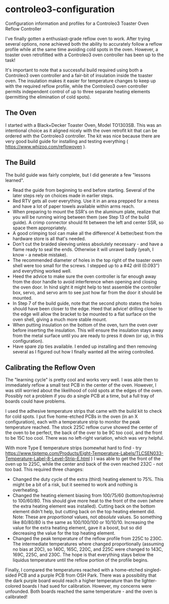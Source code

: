 # controleo3-configuration
Configuration information and profiles for a Controleo3 Toaster Oven Reflow Controller

I've finally gotten a enthusiast-grade reflow oven to work.  After trying several options,
none achieved both the ability to accurately follow a reflow profile while at the same time 
avoiding cold spots in the oven.  However, a toaster oven retrofitted with a Controleo3 oven
controller has been up to the task!

It's important to note that a successful build required using both a Controleo3 oven controller and a fair-bit of insulation inside the toaster oven.  The insulation makes it 
easier for temperature changes to keep up with the required reflow profile, while the Controleo3 oven controller permits independent control of up to three separate heating elements (permitting the elimination of cold spots).

## The Oven
I started with a Black+Decker Toaster Oven, Model TO1303SB.  This was an intentional choice as it aligned nicely with the oven retrofit kit that can
be ordered with the Controleo3 controller.  The kit was nice because there
are very good build guide for installing and testing 
everything ( https://www.whizoo.com/reflowoven ).

## The Build
The build guide was fairly complete, but I did generate a few "lessons learned".
* Read the guide from beginning to end before starting.  Several of the later steps rely on choices made in earlier steps.
* Red RTV gets all over everything.  Use it in an area prepped for a mess and have a lot of paper towels available within arms reach.
* When preparing to mount the SSR's on the aluminum plate, realize that you will be running wiring between them (see Step 13 of the build guide).  A crimp connector should fit between the left and center SSR, so space them 
appropriately.
* A good crimping tool can make all the difference!  A better/best from the
hardware store is all that's needed.
* Don't cut the braided sleeving unless absolutely necessary - and have a flame ready to seal the ends.  Otherwise it will unravel badly (yeah, I know - a newbie mistake).
* The recommended diameter of holes in the top right of the toaster oven shell were too small for the screws.  I stepped up to a #42 drill (0.093") and everything worked well.
* Heed the advice to make sure the oven controller is far enough away from the door handle to avoid interference when opening and closing the oven door.  In hind sight it might help to test assemble the controller box, servo, and servo arm to see just how far from the door it should be mounted.
* In Step 7 of the build guide, note that the second photo states the holes should have been closer to the edge.  Heed that advice! drilling closer to the edge will allow the bracket to be mounted to a flat surface on the oven
shell, giving a much more stable mount.
* When putting insulation on the bottom of the oven, turn the oven over before inserting the insulation.  This will ensure the insulation stays away from the metal surface until you are ready to press it down (or up, in this 
configuration).
* Have spare zip ties available.  I ended up installing and then removing
several as I figured out how I finally wanted all the wiring controlled.

## Calibrating the Reflow Oven
The "learning cycle" is pretty cool and works very well.  I was able then to immediately reflow a small test PCB in the center of the oven.  However, I was still worried about the likelihood of cold spots at the edges of the oven.  Possibly not a problem if you do a single PCB at a time, but a full tray of boards could have problems.

I used the adhesive temperature strips that came with the build kit to check for cold spots.  I put five home-etched PCBs in the oven (in an X configuration), each with a temperature strip to monitor the peak temperature reached.  The stock 225C reflow curve showed the center of the oven to be perfect, the back of the over to be 9C too cool, and the front to be 15C too cool.  There was no left-right variation, which was very helpful.

With more Type E temperature strips (somewhat hard to find - try https://www.tiptemp.com/Products/Eight-Temperature-Labels/TLCSEN033-Temperature-Label-8-Level-Strip-E.html )  I was able to get the front of the oven up to 225C, while the center and back of the oven reached 232C - not too bad.  This required three changes:
* Changed the duty cycle of the extra (third) heating element to 75%.  This might be a bit of a risk, but it seemed to work and nothing is overheating.
* Changed the heating element biasing from 100/75/60 (bottom/top/extra) to 100/60/80.  This should give more heat to the front of the oven (where the extra heating element was installed).  Cutting back on the bottom element didn't help, but cutting back on the top heating element did.  Note:  These are *proportional* values, not *absolute* values.  So something like 80/80/80 is the same as 100/100/100 or 10/10/10.  Increasing the value for the extra heating element, gave it a boost, but so did decreasing the value for the top heating element.
* Changed the peak temperature of the reflow
profile from 225C to 230C.  The intermediate temperatures where changed
proportionally (assuming no bias at 20C), so 140C, 165C, 220C, and 225C were
changed to 143C, 169C, 225C, and 230C.  The hope is that everything stays below the liquidus temperature until the reflow portion of the profile begins.

Finally, I compared the temperatures reached with a home-etched singled-sided
PCB and a purple PCB from OSH Park.  There was a possibility that the dark purple board would reach a higher temperature than the lighter-colored boards I
had sued for calibration.  However, my concerns were unfounded.  Both
boards reached the same temperature - and the oven is calibrated!

